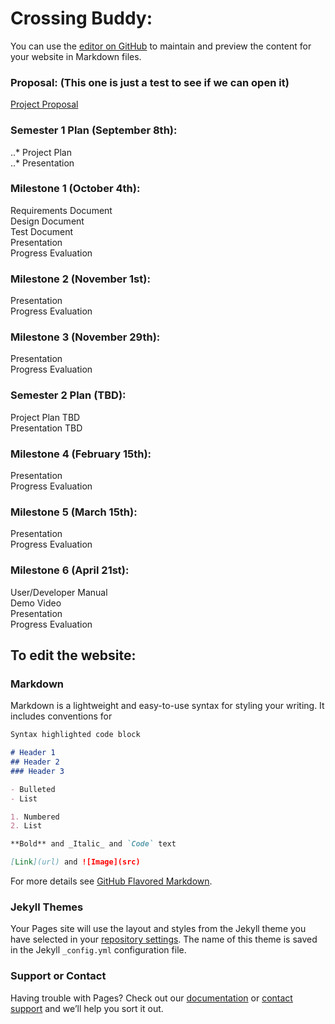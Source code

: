 # Crossing Buddy:

You can use the [editor on GitHub](https://github.com/rschwieter/CrossingBuddy/edit/gh-pages/index.md) to maintain and preview the content for your website in Markdown files.

### Proposal: (This one is just a test to see if we can open it)
[Project Proposal](https://docs.google.com/presentation/d/1ZuiCjqBRgZdMdqE8y38JPiSn66Kbp3qO/edit?usp=sharing&ouid=107477535328863637721&rtpof=true&sd=true) 

### Semester 1 Plan (September 8th):
..* Project Plan  
..* Presentation

### Milestone 1 (October 4th):
Requirements Document  
Design Document  
Test Document  
Presentation  
Progress Evaluation  

### Milestone 2 (November 1st):
Presentation  
Progress Evaluation  

### Milestone 3 (November 29th):
Presentation  
Progress Evaluation  

### Semester 2 Plan (TBD):
Project Plan TBD  
Presentation TBD  

### Milestone 4 (February 15th):
Presentation  
Progress Evaluation

### Milestone 5 (March 15th):
Presentation  
Progress Evaluation

### Milestone 6 (April 21st):
User/Developer Manual  
Demo Video  
Presentation  
Progress Evaluation  

## To edit the website:

### Markdown

Markdown is a lightweight and easy-to-use syntax for styling your writing. It includes conventions for

```markdown
Syntax highlighted code block

# Header 1
## Header 2
### Header 3

- Bulleted
- List

1. Numbered
2. List

**Bold** and _Italic_ and `Code` text

[Link](url) and ![Image](src)
```

For more details see [GitHub Flavored Markdown](https://guides.github.com/features/mastering-markdown/).

### Jekyll Themes

Your Pages site will use the layout and styles from the Jekyll theme you have selected in your [repository settings](https://github.com/rschwieter/CrossingBuddy/settings/pages). The name of this theme is saved in the Jekyll `_config.yml` configuration file.

### Support or Contact

Having trouble with Pages? Check out our [documentation](https://docs.github.com/categories/github-pages-basics/) or [contact support](https://support.github.com/contact) and we’ll help you sort it out.
